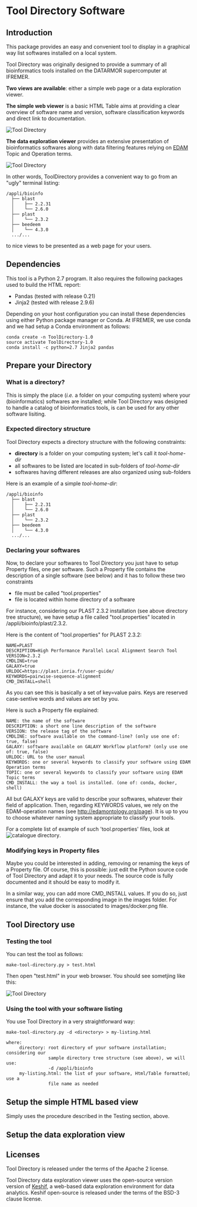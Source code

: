 # Tool Directory Software

## Introduction

This package provides an easy and convenient tool to display in a graphical way list softwares installed on a local system. 

Tool Directory was originally designed to provide a summary of all bioinformatics tools installed on the DATARMOR supercomputer at IFREMER.

**Two views are available**: either a simple web page or a data exploration viewer. 

**The simple web viewer** is a basic HTML Table aims at providing a clear overview of software name and version, software classification keywords and direct link to documentation. 

![Tool Directory](doc/test-page.png)

**The data exploration viewer** provides an extensive presentation of bioinformatics softwares along with data filtering features relying on [EDAM](https://ifb-elixirfr.github.io/edam-browser) Topic and Operation terms.

![Tool Directory](doc/facet-viewer.png)

In other words, ToolDirectory provides a convenient way to go from an "ugly" terminal listing:
```
/appli/bioinfo
  ├── blast
  │    ├── 2.2.31
  │    └── 2.6.0
  ├── plast
  │    └── 2.3.2
  ├── beedeem
  │    └── 4.3.0
  .../...
```

to nice views to be presented as a web page for your users.

## Dependencies

This tool is a Python 2.7 program. It also requires the following packages used to build the HTML report:

* Pandas (tested with release 0.21)
* Jinja2 (tested with release 2.9.6)

Depending on your host configuration you can install these dependencies using either Python package manager or Conda. At IFREMER, we use conda and we had setup a Conda environment as follows:

```
conda create -n ToolDirectory-1.0
source activate ToolDirectory-1.0
conda install -c python=2.7 Jinja2 pandas
```
## Prepare your Directory

### What is a directory?

This is simply the place (*i.e.* a folder on your computing system) where your (bioinformatics) softwares are installed; while Tool Directory was designed to handle a catalog of bioinformatics tools, is can be used for any other software lisiting.

### Expected directory structure

Tool Directory expects a directory structure with the following constraints:

* **directory** is a folder on your computing system; let's call it *tool-home-dir*
* all softwares to be listed are located in sub-folders of *tool-home-dir*
* softwares having different releases are also organized using sub-folders

Here is an example of a simple *tool-home-dir*:

```
/appli/bioinfo
  ├── blast
  │    ├── 2.2.31
  │    └── 2.6.0
  ├── plast
  │    └── 2.3.2
  ├── beedeem
  │    └── 4.3.0
  .../...
```
### Declaring your softwares

Now, to declare your softwares to Tool Directory you just have to setup Property files, one per software. Such a Property file contains the description of a single software (see below) and it has to follow these two constraints

* file must be called "tool.properties"
* file is located within home directory of a software

For instance, considering our PLAST 2.3.2 installation (see above directory tree structure), we have setup a file called "tool.properties" located in /appli/bioinfo/plast/2.3.2.

Here is the content of "tool.properties" for PLAST 2.3.2:

```
NAME=PLAST
DESCRIPTION=High Performance Parallel Local Alignment Search Tool
VERSION=2.3.2
CMDLINE=true
GALAXY=true
URLDOC=https://plast.inria.fr/user-guide/
KEYWORDS=pairwise-sequence-alignment
CMD_INSTALL=shell
```
As you can see this is basically a set of key=value pairs. Keys are reserved case-sentive words and values are set by you.

Here is such a Property file explained:

```
NAME: the name of the software
DESCRIPTION: a short one line description of the software
VERSION: the release tag of the software
CMDLINE: software available on the command-line? (only use one of: true, false)
GALAXY: software available on GALAXY Workflow platform? (only use one of: true, false)
URLDOC: URL to the user manual
KEYWORDS: one or several keywords to classify your software using EDAM Operation terms
TOPIC: one or several keywords to classify your software using EDAM Topic terms
CMD_INSTALL: the way a tool is installed. (one of: conda, docker, shell)
```
All but GALAXY keys are valid to describe your softwares, whatever their field of application. Then, regarding KEYWORDS values, we rely on the EDAM-operation names (see http://edamontology.org/page). It is up to you to choose whatever naming system appropriate to classify your tools.

For a complete list of example of such 'tool.properties' files, look at ![catalogue directory](test/catalogue).

### Modifying keys in Property files

Maybe you could be interested in adding, removing or renaming the keys of a Property file. Of course, this is possible: just edit the Python source code of Tool Directory and adapt it to your needs. The source code is fully documented and it should be easy to modify it.

In a similar way, you can add more CMD_INSTALL values. If you do so, just ensure that you add the corresponding image in the images folder. For instance, the value docker is associated to images/docker.png file.

## Tool Directory use

### Testing the tool

You can test the tool as follows:

```
make-tool-directory.py > test.html
```
Then open "test.html" in your web browser. You should see sometjing like this:

![Tool Directory](doc/test-page.png)

### Using the tool with your software listing

You use Tool Directory in a very straightforward way:

```
make-tool-directory.py -d <directory> > my-listing.html

where:
     directory: root directory of your software installation; considering our
                sample directory tree structure (see above), we will use:
                -d /appli/bioinfo
     my-listing.html: the list of your software, Html/Table formatted; use a
                file name as needed
```

## Setup the simple HTML based view

Simply uses the procedure described in the Testing section, above.

## Setup the data exploration view

## Licenses

Tool Directory is released under the terms of the Apache 2 license.

Tool Directory data exploration viewer uses the open-source version version of [Keshif](https://github.com/adilyalcin/Keshif), a web-based data exploration environment for data analytics. Keshif open-source is released under the terms of the BSD-3 clause license.

